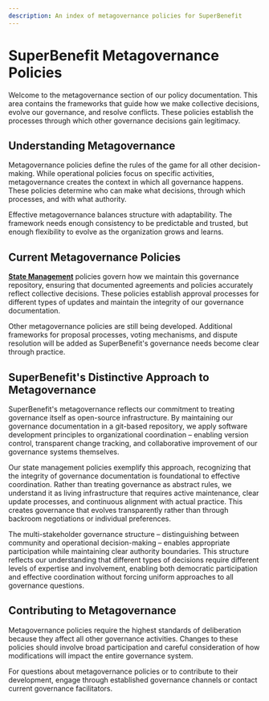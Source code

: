 ```yaml
---
description: An index of metagovernance policies for SuperBenefit
---
```


# SuperBenefit Metagovernance Policies

Welcome to the metagovernance section of our policy documentation. This area contains the frameworks that guide how we make collective decisions, evolve our governance, and resolve conflicts. These policies establish the processes through which other governance decisions gain legitimacy.

## Understanding Metagovernance

Metagovernance policies define the rules of the game for all other decision-making. While operational policies focus on specific activities, metagovernance creates the context in which all governance happens. These policies determine who can make what decisions, through which processes, and with what authority.

Effective metagovernance balances structure with adaptability. The framework needs enough consistency to be predictable and trusted, but enough flexibility to evolve as the organization grows and learns.

## Current Metagovernance Policies

**[State Management](state/)** policies govern how we maintain this governance repository, ensuring that documented agreements and policies accurately reflect collective decisions. These policies establish approval processes for different types of updates and maintain the integrity of our governance documentation.

Other metagovernance policies are still being developed. Additional frameworks for proposal processes, voting mechanisms, and dispute resolution will be added as SuperBenefit's governance needs become clear through practice.

## SuperBenefit's Distinctive Approach to Metagovernance

SuperBenefit's metagovernance reflects our commitment to treating governance itself as open-source infrastructure. By maintaining our governance documentation in a git-based repository, we apply software development principles to organizational coordination – enabling version control, transparent change tracking, and collaborative improvement of our governance systems themselves.

Our state management policies exemplify this approach, recognizing that the integrity of governance documentation is foundational to effective coordination. Rather than treating governance as abstract rules, we understand it as living infrastructure that requires active maintenance, clear update processes, and continuous alignment with actual practice. This creates governance that evolves transparently rather than through backroom negotiations or individual preferences.

The multi-stakeholder governance structure – distinguishing between community and operational decision-making – enables appropriate participation while maintaining clear authority boundaries. This structure reflects our understanding that different types of decisions require different levels of expertise and involvement, enabling both democratic participation and effective coordination without forcing uniform approaches to all governance questions.

## Contributing to Metagovernance

Metagovernance policies require the highest standards of deliberation because they affect all other governance activities. Changes to these policies should involve broad participation and careful consideration of how modifications will impact the entire governance system.

For questions about metagovernance policies or to contribute to their development, engage through established governance channels or contact current governance facilitators.

